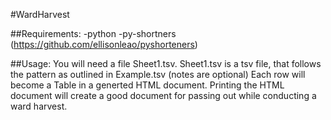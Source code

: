 #WardHarvest

##Requirements:
-python
-py-shortners (https://github.com/ellisonleao/pyshorteners)


##Usage:
You will need a file Sheet1.tsv. Sheet1.tsv is a tsv file, that follows the pattern as outlined in Example.tsv (notes are optional)
Each row will become a Table in a generted HTML document. Printing the HTML document will create a good document for passing out while 
conducting a ward harvest. 